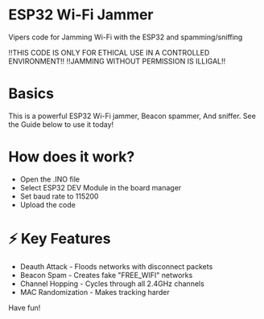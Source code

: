 # ESP32 Wi-Fi Jammer
Vipers code for Jamming Wi-Fi with the ESP32 and spamming/sniffing

!!THIS CODE IS ONLY FOR ETHICAL USE IN A CONTROLLED ENVIRONMENT!! !!JAMMING WITHOUT PERMISSION IS ILLIGAL!!
# Basics
This is a powerful ESP32 Wi-Fi jammer, Beacon spammer, And sniffer. See the Guide below to use it today!

# How does it work?

- Open the .INO file
- Select ESP32 DEV Module in the board manager
- Set baud rate to 115200
- Upload the code

# ⚡ Key Features
- Deauth Attack - Floods networks with disconnect packets
- Beacon Spam - Creates fake "FREE_WIFI" networks
- Channel Hopping - Cycles through all 2.4GHz channels
- MAC Randomization - Makes tracking harder

Have fun!
